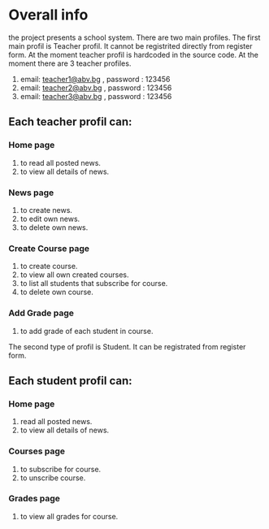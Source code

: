 # Overall info

the project presents a school system. There are two main profiles. The first main profil is Teacher profil. It cannot be registrited directly from register form. At the moment teacher profil is hardcoded in the source code.
At the moment there are 3 teacher profiles.

1) email: teacher1@abv.bg , password : 123456
2) email: teacher2@abv.bg , password : 123456
3) email: teacher3@abv.bg , password : 123456


## Each teacher profil can:
### Home page 

1) to read all posted news.
2) to view all details of news.

### News page
1) to create news.
2) to edit own news.
3) to delete own news.

### Create Course page

1) to create course.
2) to view all own created courses.
3) to list all students that subscribe for course.
4) to delete own course. 

### Add Grade page

1) to add grade of each student in course.

The second type of profil is Student. It can be registrated from register form.  

## Each student profil can:

### Home page 

1) read all posted news.
2) to view all details of news.

### Courses page 

1) to subscribe for course.
2) to unscribe course.

### Grades page 

1) to view all grades for course.
